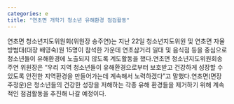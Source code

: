 ```yaml
---
categories: e
title: "연초면 개학기 청소년 유해환경 점검활동"
---
```

연초면 청소년지도위원회(위원장 송주연)는 지난 22일 청소년지도위원 및 연초면 자율방범대(대장 배영숙)원 15명이 참석한 가운데 연초삼거리 일대 및 음식점 등을 중심으로 청소년들이 유해환경에 노출되지 않도록 계도활동을 했다.연초면 청소년지도위원회송주연 위원장은 “우리 지역 청소년들이 유해환경으로부터 보호받고 건강하게 성장할 수 있도록 안전한 지역환경을 만들어가는데 계속해서 노력하겠다”고 말했다.연초면(면장 주정운)은 청소년들의 건강한 성장을 저해하는 각종 유해 환경들을 제거하기 위해 계속적인 점검활동을 추진해 나갈 예정이다.